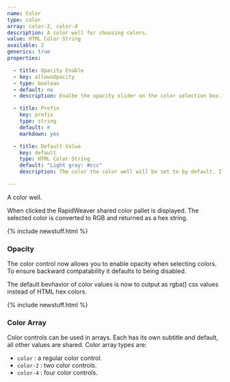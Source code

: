 ```yaml
---
name: Color
type: color
array: color-2, color-4
description: A color well for choosing colors.
value: HTML Color String
available: 2
generics: true
properties:

  - title: Opacity Enable
  - key: allowsOpacity
  - type: boolean
  - default: no
  - description: Enalbe the opacity slider on the color selection box.

  - title: Prefix
    key: prefix
    type: string
    default: #
    markdown: yes

  - title: Default Value
    key: default
    type: HTML Color String
    default: "Light gray: #ccc"
    description: The color the color well will be set to by default. If no color is provided light gray will be used.

---
```


A color well. 

When clicked the RapidWeaver shared color pallet is displayed. The selected color is converted to RGB and returned as a hex string.

{% include newstuff.html %}
### Opacity
The color control now allows you to enable opacity when selecting colors.  To ensure backward compatability it defaults to being disabled.

The default bevhavior of color values is now to output as rgba() css values instead of HTML hex colors.



{% include newstuff.html %}
### Color Array

Color controls can be used in arrays.  Each has its own subtitle and default, all other values are shared.  Color array types are:

- `color` : a regular color control.
- `color-2` : two color controls.
- `color-4` : four color controls.
